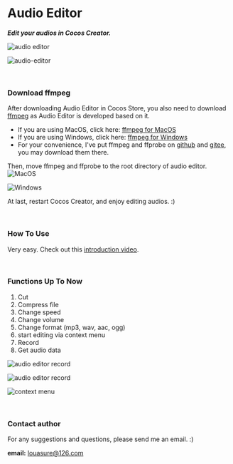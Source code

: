 # Audio Editor 
***Edit your audios in Cocos Creator.***

![audio editor](https://img-blog.csdnimg.cn/41b1b9c83bea40df8180b5e4388473b1.png)

![audio-editor](https://img-blog.csdnimg.cn/76fa5c3c25a64fd6a793faf5794c5519.png)

<br>

### Download ffmpeg
After downloading Audio Editor in Cocos Store,  you also need to download [ffmpeg](https://ffmpeg.org/download.html) as Audio Editor is developed based on it.

 - If you are using MacOS, click here: [ffmpeg for
   MacOS](https://evermeet.cx/ffmpeg/)
  - If you are using Windows, click here: [ffmpeg for
   Windows](https://www.gyan.dev/ffmpeg/builds/)
  - For your convenience, I've put ffmpeg and ffprobe on [github](https://github.com/la-vie-est-belle/ffmpeg-ffprobe) and [gitee](https://gitee.com/la-vie/ffmpeg-ffprobe), you may download them there.

Then, move ffmpeg and ffprobe to the root directory of audio editor.
![MacOS](https://img-blog.csdnimg.cn/7f3064b41fa14addb3cf0896f9a4ac05.png)

![Windows](https://img-blog.csdnimg.cn/2a0be8ff2ee547338960d0828751442c.png)

At last, restart Cocos Creator, and enjoy editing audios. :)

<br>

### How To Use
Very easy. Check out this [introduction video](https://www.bilibili.com/video/BV1DR4y147JG/).

<br>

### Functions Up To Now
1. Cut
2. Compress file
3. Change speed
4. Change volume
5. Change format (mp3, wav, aac, ogg)
6. start editing via context menu
7. Record
8. Get audio data

![audio editor record](https://img-blog.csdnimg.cn/0ac30cb27df347a9a84f79a42203caa9.png)

![audio editor record](https://img-blog.csdnimg.cn/a0c8e10f9c3546f8854cb22ac5e3c646.png)

![context menu](https://img-blog.csdnimg.cn/0e1a5917f509486aa39009d6d20aaccb.png)

<br>

### Contact author
For any suggestions and questions, please send me an email. :) 

**email:** louasure@126.com